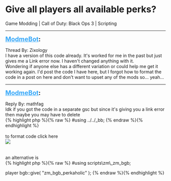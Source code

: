 # Give all players all available perks?
Game Modding | Call of Duty: Black Ops 3 | Scripting

---
<strong style="font-size: 1.4em;"><span style="text-decoration: underline;text-decoration-color: #34a7f9;"><span style="color:#34a7f9;">ModmeBot</span></span>:</strong>

<p>Thread By: Zixology<br />I have a version of this code already. It&#39;s worked for me in the past but just gives me a Link error now. I haven&#39;t changed anything with it.<br />Wondering if anyone else has a different variation or could help me get it working again. I&#39;d post the code I have here, but I forgot how to format the code in a post on here and don&#39;t want to upset any of the mods so... yeah...</p>

---
<strong style="font-size: 1.4em;"><span style="text-decoration: underline;text-decoration-color: #34a7f9;"><span style="color:#34a7f9;">ModmeBot</span></span>:</strong>

<p>Reply By: mathfag<br />Idk if you got the code in a separate gsc but since it&#39;s giving you a link error then maybe you may have to delete <br />{% highlight php %}{% raw %}
#using ../../_bb;
{% endraw %}{% endhighlight %}
 <br /> <br />to format code click here<br /><img style="max-width: 500px;" src="https://i.imgur.com/Fmj4Xx5.png"><br /> <br /> <br />an alternative is<br />{% highlight php %}{% raw %}
#using scripts\zm\_zm_bgb;

player bgb::give( "zm_bgb_perkaholic" );
{% endraw %}{% endhighlight %}
</p>
